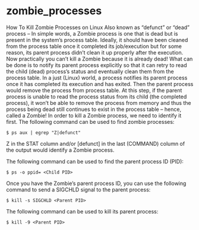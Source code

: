 # zombie_processes
How To Kill Zombie Processes on Linux
Also known as “defunct” or “dead” process – In simple words, a Zombie process is one that is dead but is present in the system’s process table. Ideally, it should have been cleaned from the process table once it completed its job/execution but for some reason, its parent process didn’t clean it up properly after the execution.
Now practically you can’t kill a Zombie because it is already dead! What can be done is to notify its parent process explicitly so that it can retry to read the child (dead) process’s status and eventually clean them from the process table. 
In a just (Linux) world, a process notifies its parent process once it has completed its execution and has exited. Then the parent process would remove the process from process table. At this step, if the parent process is unable to read the process status from its child (the completed process), it won’t be able to remove the process from memory and thus the process being dead still continues to exist in the process table – hence, called a Zombie!
In order to kill a Zombie process, we need to identify it first. The following command can be used to find zombie processes:
```
$ ps aux | egrep "Z|defunct"
```
Z in the STAT column and/or [defunct] in the last (COMMAND) column of the output would identify a Zombie process.

The following command can be used to find the parent process ID (PID):
```
$ ps -o ppid= <Child PID>
```
Once you have the Zombie’s parent process ID, you can use the following command to send a SIGCHLD signal to the parent process:
```
$ kill -s SIGCHLD <Parent PID>
```
The following command can be used to kill its parent process:
```
$ kill -9 <Parent PID>
```
